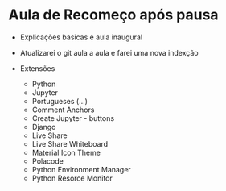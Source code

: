 # Aula de Recomeço após pausa
* Explicações basicas e aula inaugural
* Atualizarei o git aula a aula e farei uma nova indexção

* Extensões
  - Python
  - Jupyter
  - Portugueses (...)
  - Comment Anchors
  - Create Jupyter - buttons
  - Django
  - Live Share
  - Live Share Whiteboard
  - Material Icon Theme
  - Polacode
  - Python Environment Manager
  - Python Resorce Monitor
  
